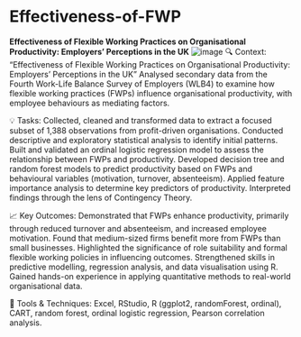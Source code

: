 # Effectiveness-of-FWP
**Effectiveness of Flexible Working Practices on Organisational Productivity: Employers’ Perceptions in the UK**
![image](https://th.bing.com/th/id/OIP.TBnhPDKm0S4qwByNX4An-wHaEe?w=258&h=180&c=7&r=0&o=7&dpr=1.5&pid=1.7&rm=3)
🔍 Context:
“Effectiveness of Flexible Working Practices on Organisational Productivity: Employers’ Perceptions in the UK” Analysed secondary data from the Fourth Work-Life Balance Survey of Employers (WLB4) to examine how flexible working practices (FWPs) influence organisational productivity, with employee behaviours as mediating factors.

💡 Tasks:
Collected, cleaned and transformed data to extract a focused subset of 1,388 observations from profit-driven organisations. Conducted descriptive and exploratory statistical analysis to identify initial patterns. Built and validated an ordinal logistic regression model to assess the relationship between FWPs and productivity. Developed decision tree and random forest models to predict productivity based on FWPs and behavioural variables (motivation, turnover, absenteeism). Applied feature importance analysis to determine key predictors of productivity. Interpreted findings through the lens of Contingency Theory.

📈 Key Outcomes:
Demonstrated that FWPs enhance productivity, primarily through reduced turnover and absenteeism, and increased employee motivation. Found that medium-sized firms benefit more from FWPs than small businesses. Highlighted the significance of role suitability and formal flexible working policies in influencing outcomes. Strengthened skills in predictive modelling, regression analysis, and data visualisation using R. Gained hands-on experience in applying quantitative methods to real-world organisational data.

🧰 Tools & Techniques:
Excel, RStudio, R (ggplot2, randomForest, ordinal), CART, random forest, ordinal logistic regression, Pearson correlation analysis.
